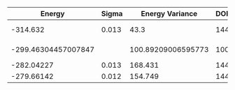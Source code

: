 | Energy              | Sigma | Energy Variance    | DOF | Einf | Method                       | Reference |
|---------------------|-------|--------------------|-----|------|------------------------------|-----------|
| -314.632            | 0.013 | 43.3               | 144 | 0    | VMC with Dirac+field+Jastrow | [code](https://github.com/varbench/methods/blob/main/scripts/Heisenberg/triangular_144_P/vmc_gutzwiller.sh) |
| -299.46304457007847 |       | 100.89209006595773 | 100 | 0    | DMRG (bond dimension = 512)  | [code](https://github.com/varbench/methods/blob/main/scripts/Heisenberg/triangular_144_P/dmrg.sh) |
| -282.04227          | 0.013 | 168.431            | 144 | 0    | RBM (alpha = 1)              | [code](https://github.com/varbench/methods/blob/main/scripts/Heisenberg/triangular_144_P/vmc_rbm.sh) |
| -279.66142          | 0.012 | 154.749            | 144 | 0    | Jastrow baseline             | [code](https://github.com/varbench/methods/blob/main/scripts/Heisenberg/triangular_144_P/vmc_jastrow.sh) |
